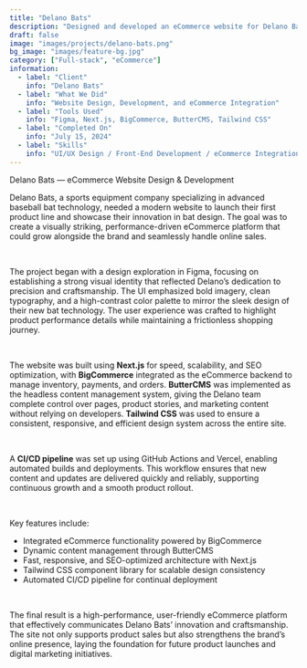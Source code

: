 ```yaml
---
title: "Delano Bats"
description: "Designed and developed an eCommerce website for Delano Bats to showcase their innovative bat technology and launch their first product line. Built using Next.js, BigCommerce, ButterCMS, and Tailwind CSS, with a CI/CD pipeline for seamless continuous deployment."
draft: false
image: "images/projects/delano-bats.png"
bg_image: "images/feature-bg.jpg"
category: ["Full-stack", "eCommerce"]
information:
  - label: "Client"
    info: "Delano Bats"
  - label: "What We Did"
    info: "Website Design, Development, and eCommerce Integration"
  - label: "Tools Used"
    info: "Figma, Next.js, BigCommerce, ButterCMS, Tailwind CSS"
  - label: "Completed On"
    info: "July 15, 2024"
  - label: "Skills"
    info: "UI/UX Design / Front-End Development / eCommerce Integration / CI/CD"
---
```


Delano Bats — eCommerce Website Design & Development

Delano Bats, a sports equipment company specializing in advanced baseball bat technology, needed a modern website to launch their first product line and showcase their innovation in bat design. The goal was to create a visually striking, performance-driven eCommerce platform that could grow alongside the brand and seamlessly handle online sales.

<br/>

The project began with a design exploration in Figma, focusing on establishing a strong visual identity that reflected Delano’s dedication to precision and craftsmanship. The UI emphasized bold imagery, clean typography, and a high-contrast color palette to mirror the sleek design of their new bat technology. The user experience was crafted to highlight product performance details while maintaining a frictionless shopping journey.

<br/>

The website was built using **Next.js** for speed, scalability, and SEO optimization, with **BigCommerce** integrated as the eCommerce backend to manage inventory, payments, and orders. **ButterCMS** was implemented as the headless content management system, giving the Delano team complete control over pages, product stories, and marketing content without relying on developers. **Tailwind CSS** was used to ensure a consistent, responsive, and efficient design system across the entire site.

<br/>

A **CI/CD pipeline** was set up using GitHub Actions and Vercel, enabling automated builds and deployments. This workflow ensures that new content and updates are delivered quickly and reliably, supporting continuous growth and a smooth product rollout.

<br/>

Key features include:
- Integrated eCommerce functionality powered by BigCommerce  
- Dynamic content management through ButterCMS  
- Fast, responsive, and SEO-optimized architecture with Next.js  
- Tailwind CSS component library for scalable design consistency  
- Automated CI/CD pipeline for continual deployment  

<br/>

The final result is a high-performance, user-friendly eCommerce platform that effectively communicates Delano Bats’ innovation and craftsmanship. The site not only supports product sales but also strengthens the brand’s online presence, laying the foundation for future product launches and digital marketing initiatives.

